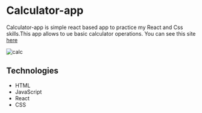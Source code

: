 # Calculator-app
Calculator-app is simple react based app to practice my React and Css skills.This app allows to ue basic calculator operations. You can see this site [here](https://michalstuff.github.io/calculator-app/)

![calc](https://github.com/MichalStuff/calculator-app/assets/87261327/5d9a659e-914b-4e23-9cb0-b93f4535d01a)

## Technologies
* HTML
* JavaScript
* React
* CSS
